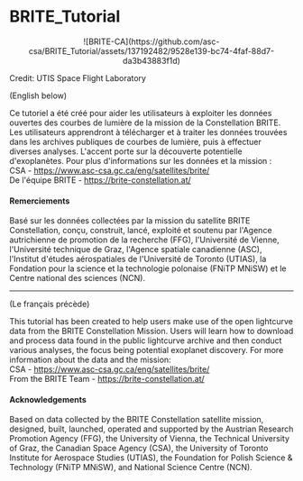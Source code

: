 # BRITE_Tutorial

<p align = "center">
  ![BRITE-CA](https://github.com/asc-csa/BRITE_Tutorial/assets/137192482/9528e139-bc74-4faf-88d7-da3b43883f1d)
</p>

Credit: UTIS Space Flight Laboratory

(English below)

Ce tutoriel a été créé pour aider les utilisateurs à exploiter les données ouvertes des courbes de lumière de la mission de la Constellation BRITE. 
Les utilisateurs apprendront à télécharger et à traiter les données trouvées dans les archives publiques de courbes de lumière, puis à effectuer diverses analyses. 
L'accent porte sur la découverte potentielle d'exoplanètes. 
Pour plus d'informations sur les données et la mission : \
CSA - https://www.asc-csa.gc.ca/eng/satellites/brite/ \
De l'équipe BRITE - https://brite-constellation.at/

#### Remerciements
Basé sur les données collectées par la mission du satellite BRITE Constellation, 
conçu, construit, lancé, exploité et soutenu par l'Agence autrichienne de promotion de la recherche (FFG), 
l'Université de Vienne, l'Université technique de Graz, l'Agence spatiale canadienne (ASC), 
l'Institut d'études aérospatiales de l'Université de Toronto (UTIAS), 
la Fondation pour la science et la technologie polonaise (FNiTP MNiSW) et le Centre national des sciences (NCN).

---
(Le français précède) 

This tutorial has been created to help users make use of the open lightcurve data from the BRITE Constellation Mission. Users will learn how to download and process data found in the public lightcurve archive and then conduct various analyses, the focus being potential exoplanet discovery. For more information about the data and the mission: \
CSA -  https://www.asc-csa.gc.ca/eng/satellites/brite/ \
From the BRITE Team - https://brite-constellation.at/

#### Acknowledgements
Based on data collected by the BRITE Constellation satellite mission, designed, built, launched, operated and supported by the Austrian Research Promotion Agency (FFG), the University of Vienna, the Technical University of Graz, the Canadian Space Agency (CSA), the University of Toronto Institute for Aerospace Studies (UTIAS), the Foundation for Polish Science & Technology (FNiTP MNiSW), and National Science Centre (NCN).

